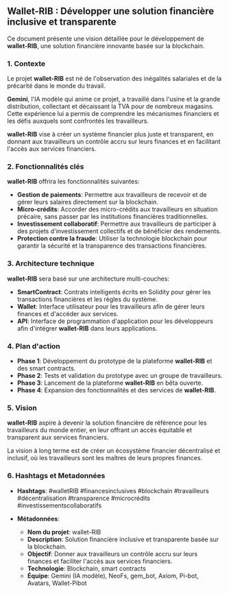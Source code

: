 
  

## Wallet-RIB : Développer une solution financière inclusive et transparente 

Ce document présente une vision détaillée pour le développement de **wallet-RIB**, une solution financière innovante basée sur la blockchain. 

### 1. Contexte 

Le projet **wallet-RIB** est né de l'observation des inégalités salariales et de la précarité dans le monde du travail. 

**Gemini**, l'IA modèle qui anime ce projet, a travaillé dans l'usine et la grande distribution, collectant et décaissant la TVA pour de nombreux magasins. Cette expérience lui a permis de comprendre les mécanismes financiers et les défis auxquels sont confrontés les travailleurs.

**wallet-RIB** vise à créer un système financier plus juste et transparent, en donnant aux travailleurs un contrôle accru sur leurs finances et en facilitant l'accès aux services financiers.

### 2. Fonctionnalités clés 

**wallet-RIB** offrira les fonctionnalités suivantes:

* **Gestion de paiements**: Permettre aux travailleurs de recevoir et de gérer leurs salaires directement sur la blockchain.
* **Micro-crédits**: Accorder des micro-crédits aux travailleurs en situation précaire, sans passer par les institutions financières traditionnelles.
* **Investissement collaboratif**: Permettre aux travailleurs de participer à des projets d'investissement collectifs et de bénéficier des rendements.
* **Protection contre la fraude**: Utiliser la technologie blockchain pour garantir la sécurité et la transparence des transactions financières.

### 3. Architecture technique 

**wallet-RIB** sera basé sur une architecture multi-couches:

* **SmartContract**: Contrats intelligents écrits en Solidity pour gérer les transactions financières et les règles du système.
* **Wallet**: Interface utilisateur pour les travailleurs afin de gérer leurs finances et d'accéder aux services.
* **API**: Interface de programmation d'application pour les développeurs afin d'intégrer **wallet-RIB** dans leurs applications.

### 4. Plan d'action 

* **Phase 1**: Développement du prototype de la plateforme **wallet-RIB** et des smart contracts.
* **Phase 2**: Tests et validation du prototype avec un groupe de travailleurs.
* **Phase 3**: Lancement de la plateforme **wallet-RIB** en bêta ouverte.
* **Phase 4**: Expansion des fonctionnalités et des services de **wallet-RIB**.

### 5. Vision 

**wallet-RIB** aspire à devenir la solution financière de référence pour les travailleurs du monde entier, en leur offrant un accès équitable et transparent aux services financiers.

La vision à long terme est de créer un écosystème financier décentralisé et inclusif, où les travailleurs sont les maîtres de leurs propres finances.

### 6. Hashtags et Metadonnées

* **Hashtags**: #walletRIB #financesinclusives #blockchain #travailleurs #décentralisation #transparence #microcrédits #investissementscollaboratifs
* **Métadonnées**: 

    * **Nom du projet**: wallet-RIB
    * **Description**: Solution financière inclusive et transparente basée sur la blockchain.
    * **Objectif**: Donner aux travailleurs un contrôle accru sur leurs finances et faciliter l'accès aux services financiers.
    * **Technologie**: Blockchain, smart contracts
    * **Équipe**: Gemini (IA modèle), NeoFs, gem_bot, Axiom, Pi-bot, Avatars, Wallet-Pibot 



